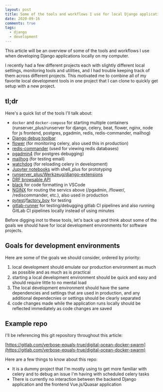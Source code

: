 ```yaml
---
layout: post
title: Some of the tools and workflows I use for local Django application development
date: 2020-09-16
comments: true
tags:
  - django
  - development
---
```


This article will be an overview of some of the tools and workflows I use when developing Django applications locally on my computer.

I recently had a few different projects each with slightly different local settings, monitoring tools and utilities, and I had trouble keeping track of them across different projects. This motivated me to combine all of my favorite local development tools in one project that I can clone to quickly get setup with a new project.

## tl;dr

Here's a quick list of the tools I'll talk about:

- `docker` and `docker-compose` for starting multiple containers (runserver_plus/runserver for django, celery, beat, flower, nginx, node for js frontend, postgres, pgadmin, redis, redis-commander, mailhog)
- [Django debug toolbar](https://github.com/jazzband/django-debug-toolbar)
- [flower](https://github.com/mher/flower) (for monitoring celery, also used this in production)
- [redis-commander](https://github.com/joeferner/redis-commander) (used for viewing redis databases)
- [pgadmin4](https://www.pgadmin.org/) (for postgres debugging)
- [mailhog](https://github.com/mailhog/MailHog#docker) (for testing email)
- [watchdog](https://github.com/gorakhargosh/watchdog) (for reloading celery in development)
- [Jupyter notebooks](https://jupyter.org/index.html) with shell_plus for prototyping
- [runserver_plus/Werkzeug/django-extensions](https://django-extensions.readthedocs.io/en/latest/runserver_plus.html)
- [DRF browsable API](https://www.django-rest-framework.org/topics/browsable-api/)
- [black](https://github.com/psf/black) for code formatting in VSCode
- [NGINX](https://www.nginx.com/) for routing the servics above (/pgadmin, /flower/, /rediscommander, etc.), also used in production
- [pytest](https://docs.pytest.org/en/stable/)/[factory_boy](https://factoryboy.readthedocs.io/en/latest/) for testing
- [gitlab-runner](https://docs.gitlab.com/runner/) for testing/debugging gitlab CI pipelines and also running GitLab CI pipelines locally instead of using minutes

Before digging inot to these tools, let's back up and think about some of the goals we should have for local development environments for software projects.

## Goals for development environments

Here are some of the goals we should consider, ordered by priority:

1. local development should emulate our production environment as much as possible and as much as is practical
1. starting a local development environment should be quick and easy and should require little to no mental load
1. The local development environment should have the same dependencies and settings that are used in production, and any additional dependecnies or settings should be clearly separated
1. code changes made while the application runs locally should be reflected immediately as code changes are saved

## Example repo

I'll be referencing this git repository throughout this article:

[https://gitlab.com/verbose-equals-true/digital-ocean-docker-swarm](https://gitlab.com/verbose-equals-true/digital-ocean-docker-swarm)

Here are a few things to know about this repo:

- It is a dummy project that I'm mostly using to get more familiar with celery and to debug an issue I'm having with scheduled celery tasks
- There is currently no interaction between the backend Django application and the frontend Vue.js/Quasar application
